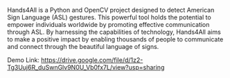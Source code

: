 Hands4All is a Python and OpenCV project designed to detect American Sign Language (ASL) gestures. This powerful tool holds the potential to empower individuals worldwide by promoting effective communication through ASL. By harnessing the capabilities of technology, Hands4All aims to make a positive impact by enabling thousands of people to communicate and connect through the beautiful language of signs. 


Demo Link: https://drive.google.com/file/d/1z2-Tg3Uuj6R_duSwnGlv9N0U_Vb0fx7L/view?usp=sharing
